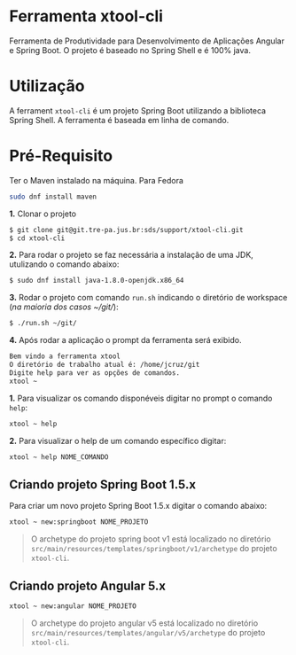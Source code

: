 # Ferramenta xtool-cli

Ferramenta de Produtividade para Desenvolvimento de Aplicações Angular e Spring Boot. O projeto é baseado no Spring Shell e é 100% java.

# Utilização

A ferrament `xtool-cli` é um projeto Spring Boot utilizando a biblioteca Spring Shell. A ferramenta é baseada em linha de comando.

# Pré-Requisito
Ter o Maven instalado na máquina.
Para Fedora
```sh
sudo dnf install maven
```

**1.** Clonar o projeto 

```sh
$ git clone git@git.tre-pa.jus.br:sds/support/xtool-cli.git
$ cd xtool-cli
```

**2.** Para rodar o projeto se faz necessária a instalação de uma JDK, utulizando o comando abaixo:

```sh
$ sudo dnf install java-1.8.0-openjdk.x86_64
```

**3.** Rodar o projeto com comando `run.sh` indicando o diretório de workspace (*na maioria dos casos ~/git/*):

```sh
$ ./run.sh ~/git/
```

**4.** Após rodar a aplicação o prompt da ferramenta será exibido.

```sh
Bem vindo a ferramenta xtool
O diretório de trabalho atual é: /home/jcruz/git
Digite help para ver as opções de comandos.
xtool ~ 
```

**1.** Para visualizar os comando disponéveis digitar no prompt o comando `help`:

```sh
xtool ~ help
```

**2.** Para visualizar o help de um comando específico digitar: 

```sh
xtool ~ help NOME_COMANDO
```


## Criando projeto Spring Boot 1.5.x

Para criar um novo projeto Spring Boot 1.5.x digitar o comando abaixo:

```sh
xtool ~ new:springboot NOME_PROJETO
```

> O archetype do projeto spring boot v1 está localizado no diretório `src/main/resources/templates/springboot/v1/archetype` do projeto `xtool-cli`.

## Criando projeto Angular 5.x

```sh
xtool ~ new:angular NOME_PROJETO
```

> O archetype do projeto angular v5 está localizado no diretório `src/main/resources/templates/angular/v5/archetype` do projeto `xtool-cli`.
